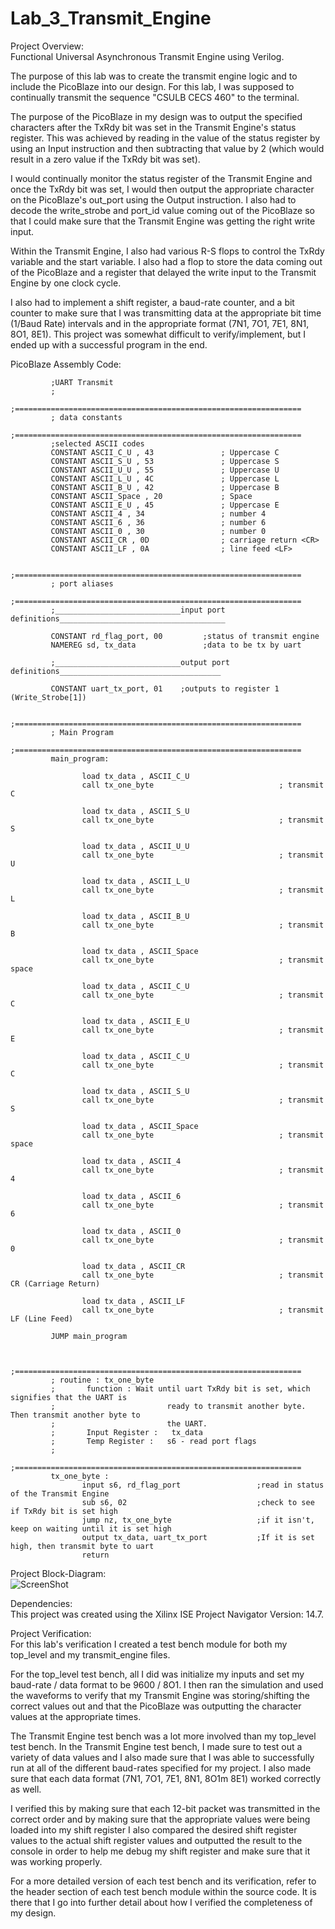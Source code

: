 # Lab_3_Transmit_Engine
Project Overview:    
Functional Universal Asynchronous Transmit Engine using Verilog.   
    
The purpose of this lab was to create the transmit engine logic and to include the PicoBlaze into our design. For this lab, I was supposed to continually transmit the sequence "CSULB CECS 460<CR><LF>" to the terminal.    
    
The purpose of the PicoBlaze in my design was to output the specified characters after the TxRdy bit was set in the Transmit Engine's status register. This was achieved by reading in the value of the status register by using an Input instruction and then subtracting that value by 2 (which would result in a zero value if the TxRdy bit was set).    
    
I would continually monitor the status register of the Transmit Engine and once the TxRdy bit was set, I would then output the appropriate character on the PicoBlaze's out_port using the Output instruction. I also had to decode the write_strobe and port_id value coming out of the PicoBlaze so that I could make sure that the Transmit Engine was getting the right write input.  
    
Within the Transmit Engine, I also had various R-S flops to control the TxRdy variable and the start variable. I also had a flop to store the data coming out of the PicoBlaze and a register that delayed the write input to the Transmit Engine by one clock cycle.     
    
I also had to implement a shift register, a baud-rate counter, and a bit counter to make sure that I was transmitting data at the appropriate bit time (1/Baud Rate) intervals and in the appropriate format (7N1, 7O1, 7E1, 8N1, 8O1, 8E1). This project was somewhat difficult to verify/implement, but I ended up with a successful program in the end.    
         
PicoBlaze Assembly Code:    
    
             ;UART Transmit
             ;
             ;================================================================
             ; data constants
             ;================================================================
             ;selected ASCII codes
             CONSTANT ASCII_C_U , 43               ; Uppercase C
             CONSTANT ASCII_S_U , 53               ; Uppercase S
             CONSTANT ASCII_U_U , 55               ; Uppercase U
             CONSTANT ASCII_L_U , 4C               ; Uppercase L
             CONSTANT ASCII_B_U , 42               ; Uppercase B
             CONSTANT ASCII_Space , 20             ; Space 
             CONSTANT ASCII_E_U , 45               ; Uppercase E
             CONSTANT ASCII_4 , 34                 ; number 4
             CONSTANT ASCII_6 , 36                 ; number 6
             CONSTANT ASCII_0 , 30                 ; number 0
             CONSTANT ASCII_CR , 0D                ; carriage return <CR>
             CONSTANT ASCII_LF , 0A                ; line feed <LF>

             ;================================================================
             ; port aliases
             ;================================================================
             ;____________________________input port definitions_____________________________________
              
             CONSTANT rd_flag_port, 00         ;status of transmit engine
             NAMEREG sd, tx_data               ;data to be tx by uart

             ;____________________________output port definitions____________________________________

             CONSTANT uart_tx_port, 01    ;outputs to register 1 (Write_Strobe[1])

             ;================================================================
             ; Main Program
             ;================================================================
             main_program: 

                    load tx_data , ASCII_C_U
                    call tx_one_byte                            ; transmit C

                    load tx_data , ASCII_S_U
                    call tx_one_byte                            ; transmit S

                    load tx_data , ASCII_U_U
                    call tx_one_byte                            ; transmit U

                    load tx_data , ASCII_L_U
                    call tx_one_byte                            ; transmit L

                    load tx_data , ASCII_B_U
                    call tx_one_byte                            ; transmit B

                    load tx_data , ASCII_Space 
                    call tx_one_byte                            ; transmit space

                    load tx_data , ASCII_C_U
                    call tx_one_byte                            ; transmit C

                    load tx_data , ASCII_E_U
                    call tx_one_byte                            ; transmit E

                    load tx_data , ASCII_C_U
                    call tx_one_byte                            ; transmit C

                    load tx_data , ASCII_S_U
                    call tx_one_byte                            ; transmit S

                    load tx_data , ASCII_Space 
                    call tx_one_byte                            ; transmit space

                    load tx_data , ASCII_4
                    call tx_one_byte                            ; transmit 4

                    load tx_data , ASCII_6
                    call tx_one_byte                            ; transmit 6

                    load tx_data , ASCII_0
                    call tx_one_byte                            ; transmit 0

                    load tx_data , ASCII_CR
                    call tx_one_byte                            ; transmit CR (Carriage Return)

                    load tx_data , ASCII_LF
                    call tx_one_byte                            ; transmit LF (Line Feed)

             JUMP main_program
   

             ;================================================================
             ; routine : tx_one_byte
             ;       function : Wait until uart TxRdy bit is set, which signifies that the UART is
             ;                         ready to transmit another byte. Then transmit another byte to
             ;                         the UART.
             ;       Input Register :   tx_data
             ;       Temp Register :   s6 - read port flags
             ;
             ;================================================================     
             tx_one_byte :
                    input s6, rd_flag_port                 ;read in status of the Transmit Engine
                    sub s6, 02                             ;check to see if TxRdy bit is set high
                    jump nz, tx_one_byte                   ;if it isn't, keep on waiting until it is set high
                    output tx_data, uart_tx_port           ;If it is set high, then transmit byte to uart
                    return



Project Block-Diagram:    
![ScreenShot](https://cloud.githubusercontent.com/assets/14812721/24985129/06beb7ce-1fa7-11e7-8371-076ce9c53143.jpg)
   
Dependencies:     
This project was created using the Xilinx ISE Project Navigator Version: 14.7.   
    
Project Verification:    
For this lab's verification I created a test bench module for both my top_level and my transmit_engine files.   
    
For the top_level test bench, all I did was initialize my inputs and set my baud-rate / data format to be 9600 / 8O1. I then ran the simulation and used the waveforms to verify that my Transmit Engine was storing/shifting the correct values out and that the PicoBlaze was outputting the character values at the appropriate times.    
     
The Transmit Engine test bench was a lot more involved than my top_level test bench. In the Transmit Engine test bench, I made sure to test out a variety of data values and I also made sure that I was able to successfully run at all of the different baud-rates specified for my project. I also made sure that each data format (7N1, 7O1, 7E1, 8N1, 8O1m 8E1) worked correctly as well.     
      
I verified this by making sure that each 12-bit packet was transmitted in the correct order and by making sure that the appropriate values were being loaded into my shift register I also compared the desired shift register values to the actual shift register values and outputted the result to the console in order to help me debug my shift register and make sure that it was working properly.     
     
For a more detailed version of each test bench and its verification, refer to the header section of each test bench module within the source code. It is there that I go into further detail about how I verified the completeness of my design.

